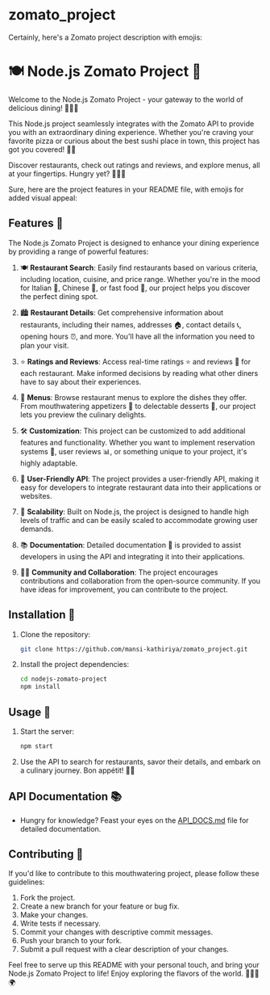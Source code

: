 # zomato_project

Certainly, here's a Zomato project description with emojis:

# 🍽️ Node.js Zomato Project 🍕

Welcome to the Node.js Zomato Project - your gateway to the world of delicious dining! 🌮🍔🍣

This Node.js project seamlessly integrates with the Zomato API to provide you with an extraordinary dining experience. Whether you're craving your favorite pizza or curious about the best sushi place in town, this project has got you covered! 🍕🍱

Discover restaurants, check out ratings and reviews, and explore menus, all at your fingertips. Hungry yet? 🤤👨‍🍳

Sure, here are the project features in your README file, with emojis for added visual appeal:

## Features 🌟

The Node.js Zomato Project is designed to enhance your dining experience by providing a range of powerful features:

1. 🍽️ **Restaurant Search**: Easily find restaurants based on various criteria, including location, cuisine, and price range. Whether you're in the mood for Italian 🍝, Chinese 🥡, or fast food 🍔, our project helps you discover the perfect dining spot.

2. 🏙️ **Restaurant Details**: Get comprehensive information about restaurants, including their names, addresses 🏠, contact details 📞, opening hours ⏰, and more. You'll have all the information you need to plan your visit.

3. ⭐ **Ratings and Reviews**: Access real-time ratings ⭐ and reviews 📝 for each restaurant. Make informed decisions by reading what other diners have to say about their experiences.

4. 🍣 **Menus**: Browse restaurant menus to explore the dishes they offer. From mouthwatering appetizers 🍤 to delectable desserts 🍰, our project lets you preview the culinary delights.

5. 🛠️ **Customization**: This project can be customized to add additional features and functionality. Whether you want to implement reservation systems 📅, user reviews 📊, or something unique to your project, it's highly adaptable.

6. 🔄 **User-Friendly API**: The project provides a user-friendly API, making it easy for developers to integrate restaurant data into their applications or websites.

7. 🚀 **Scalability**: Built on Node.js, the project is designed to handle high levels of traffic and can be easily scaled to accommodate growing user demands.

8. 📚 **Documentation**: Detailed documentation 📖 is provided to assist developers in using the API and integrating it into their applications.

9. 👨‍💻 **Community and Collaboration**: The project encourages contributions and collaboration from the open-source community. If you have ideas for improvement, you can contribute to the project.

## Installation 🚀

1. Clone the repository:
   ```bash
   git clone https://github.com/mansi-kathiriya/zomato_project.git
   ```

2. Install the project dependencies:
   ```bash
   cd nodejs-zomato-project
   npm install
   ```
<!-- 
## Configuration ⚙️

1. Create a `.env` file in the project root and add your Zomato API key:

   ```env
   ZOMATO_API_KEY=your_api_key_here
   ```

2. Customize other configuration settings in this file to suit your taste. 🍽️ -->

## Usage 🍴

1. Start the server:

   ```bash
   npm start
   ```

2. Use the API to search for restaurants, savor their details, and embark on a culinary journey. Bon appétit! 🍷🍝

## API Documentation 📚

- Hungry for knowledge? Feast your eyes on the [API_DOCS.md](API_DOCS.md) file for detailed documentation.

## Contributing 🤝

If you'd like to contribute to this mouthwatering project, please follow these guidelines:

1. Fork the project.
2. Create a new branch for your feature or bug fix.
3. Make your changes.
4. Write tests if necessary.
5. Commit your changes with descriptive commit messages.
6. Push your branch to your fork.
7. Submit a pull request with a clear description of your changes.

Feel free to serve up this README with your personal touch, and bring your Node.js Zomato Project to life! Enjoy exploring the flavors of the world. 🌮🍔🍕🌍